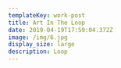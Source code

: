 ```yaml
---
templateKey: work-post
title: Art In The Loop
date: 2019-04-19T17:59:04.372Z
image: /img/6.jpg
display_size: large
description: Loop
---
```


